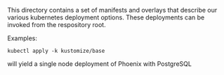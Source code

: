 This directory contains a set of manifests and overlays that describe our various kubernetes deployment options.
These deployments can be invoked from the respository root.

Examples:

```shell
kubectl apply -k kustomize/base
```

will yield a single node deployment of Phoenix with PostgreSQL
